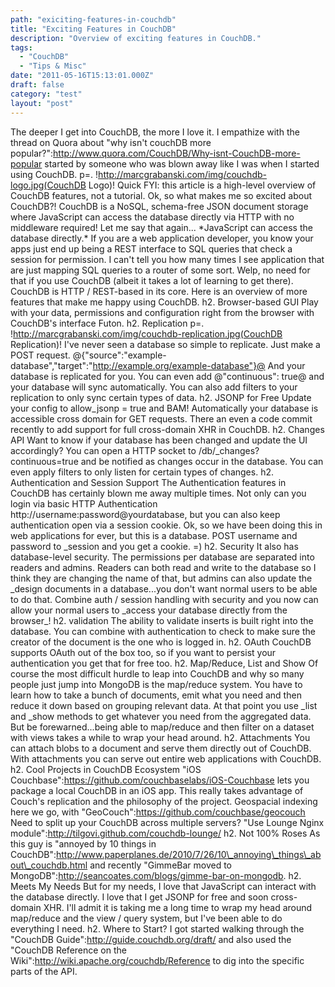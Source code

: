 ```yaml
---
path: "exiciting-features-in-couchdb"
title: "Exciting Features in CouchDB"
description: "Overview of exciting features in CouchDB."
tags: 
  - "CouchDB"
  - "Tips & Misc"
date: "2011-05-16T15:13:01.000Z"
draft: false
category: "test"
layout: "post"
---
```


The deeper I get into CouchDB, the more I love it. I empathize with the thread on Quora about "why isn't couchDB more popular?":http://www.quora.com/CouchDB/Why-isnt-CouchDB-more-popular started by someone who was blown away like I was when I started using CouchDB. p=. !http://marcgrabanski.com/img/couchdb-logo.jpg(CouchDB Logo)! Quick FYI: this article is a high-level overview of CouchDB features, not a tutorial. Ok, so what makes me so excited about CouchDB?! CouchDB is a NoSQL, schema-free JSON document storage where JavaScript can access the database directly via HTTP with no middleware required! Let me say that again... \*JavaScript can access the database directly.\* If you are a web application developer, you know your apps just end up being a REST interface to SQL queries that check a session for permission. I can't tell you how many times I see application that are just mapping SQL queries to a router of some sort. Welp, no need for that if you use CouchDB (albeit it takes a lot of learning to get there). CouchDB is HTTP / REST-based in its core. Here is an overview of more features that make me happy using CouchDB. h2. Browser-based GUI Play with your data, permissions and configuration right from the browser with CouchDB's interface Futon. h2. Replication p=. !http://marcgrabanski.com/img/couchdb-replication.jpg(CouchDB Replication)! I've never seen a database so simple to replicate. Just make a POST request. @{"source":"example-database","target":"http://example.org/example-database"}@ And your database is replicated for you. You can even add @"continuous": true@ and your database will sync automatically. You can also add filters to your replication to only sync certain types of data. h2. JSONP for Free Update your config to allow\_jsonp = true and BAM! Automatically your database is accessible cross domain for GET requests. There an even a code commit recently to add support for full cross-domain XHR in CouchDB. h2. Changes API Want to know if your database has been changed and update the UI accordingly? You can open a HTTP socket to /db/\_changes?continuous=true and be notified as changes occur in the database. You can even apply filters to only listen for certain types of changes. h2. Authentication and Session Support The Authentication features in CouchDB has certainly blown me away multiple times. Not only can you login via basic HTTP Authentication http://username:password@yourdatabase, but you can also keep authentication open via a session cookie. Ok, so we have been doing this in web applications for ever, but this is a database. POST username and password to \_session and you get a cookie. =) h2. Security It also has database-level security. The permissions per database are separated into readers and admins. Readers can both read and write to the database so I think they are changing the name of that, but admins can also update the \_design documents in a database...you don't want normal users to be able to do that. Combine auth / session handling with security and you now can allow your normal users to \_access your database directly from the browser\_! h2. validation The ability to validate inserts is built right into the database. You can combine with authentication to check to make sure the creator of the document is the one who is logged in. h2. OAuth CouchDB supports OAuth out of the box too, so if you want to persist your authentication you get that for free too. h2. Map/Reduce, List and Show Of course the most difficult hurdle to leap into CouchDB and why so many people just jump into MongoDB is the map/reduce system. You have to learn how to take a bunch of documents, emit what you need and then reduce it down based on grouping relevant data. At that point you use \_list and \_show methods to get whatever you need from the aggregated data. But be forewarned...being able to map/reduce and then filter on a dataset with views takes a while to wrap your head around. h2. Attachments You can attach blobs to a document and serve them directly out of CouchDB. With attachments you can serve out entire web applications with CouchDB. h2. Cool Projects in CouchDB Ecosystem "iOS Couchbase":https://github.com/couchbaselabs/iOS-Couchbase lets you package a local CouchDB in an iOS app. This really takes advantage of Couch's replication and the philosophy of the project. Geospacial indexing here we go, with "GeoCouch":https://github.com/couchbase/geocouch Need to split up your CouchDB across multiple servers? "Use Lounge Nginx module":http://tilgovi.github.com/couchdb-lounge/ h2. Not 100% Roses As this guy is "annoyed by 10 things in CouchDB":http://www.paperplanes.de/2010/7/26/10\_annoying\_things\_about\_couchdb.html and recently "GimmeBar moved to MongoDB":http://seancoates.com/blogs/gimme-bar-on-mongodb. h2. Meets My Needs But for my needs, I love that JavaScript can interact with the database directly. I love that I get JSONP for free and soon cross-domain XHR. I'll admit it is taking me a long time to wrap my head around map/reduce and the view / query system, but I've been able to do everything I need. h2. Where to Start? I got started walking through the "CouchDB Guide":http://guide.couchdb.org/draft/ and also used the "CouchDB Reference on the Wiki":http://wiki.apache.org/couchdb/Reference to dig into the specific parts of the API.
